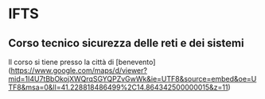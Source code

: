 # IFTS
## Corso tecnico sicurezza delle reti e dei sistemi 
Il corso si tiene presso la città di  [benevento] (https://www.google.com/maps/d/viewer?mid=1I4U7tBbOkojXWQrqSGYQPZvGwWk&ie=UTF8&source=embed&oe=UTF8&msa=0&ll=41.228818486499%2C14.864342500000015&z=11)  
